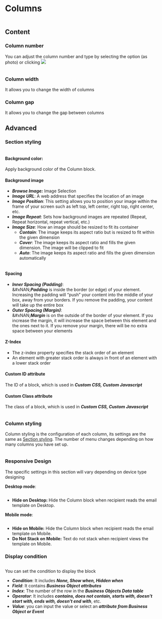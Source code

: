 # Columns

<figure><img src="../../../../.gitbook/assets/image (3989).png" alt=""><figcaption></figcaption></figure>

## Content

### Column number

You can adjust the column number and type by selecting the option (as photo) or clicking ![](<../../../../.gitbook/assets/image (774).png>)

<figure><img src="../../../../.gitbook/assets/image (3990).png" alt=""><figcaption></figcaption></figure>

### Column width

It allows you to change the width of columns

### Column gap

It allows you to change the gap between columns

## Advanced

### Section styling

<figure><img src="../../../../.gitbook/assets/image (3991).png" alt=""><figcaption></figcaption></figure>

#### **Background color:**&#x20;

Apply background color of the Column block.

#### **Background image**

* _**Browse Image:**_ Image Selection
* _**Image URL**_: A web address that specifies the location of an image
* _**Image Position**_: This setting allows you to position your image within the frame of your screen such as left top, left center, right top, right center, etc.
* _**Image Repeat**_: Sets how background images are repeated (Repeat, Repeat horizontal, repeat vertical, etc.)
* _**Image Size**_: How an image should be resized to fit its container
  * _**Contain**_: The image keeps its aspect ratio but is resized to fit within the given dimension
  * _**Cover**_: The image keeps its aspect ratio and fills the given dimension. The image will be clipped to fit
  * _**Auto**_: The image keeps its aspect ratio and fills the given dimension automatically

<figure><img src="../../../../.gitbook/assets/image (3992).png" alt=""><figcaption></figcaption></figure>

#### **Spacing**

* _**Inner Spacing (Padding)**_: \
  &#xNAN;_**Padding**_ is inside the border (or edge) of your element. Increasing the padding will “push” your content into the middle of your box, away from your borders. If you remove the padding, your content will take up the entire box
* _**Outer Spacing (Margin)**_: \
  &#xNAN;_**Margin**_ is on the outside of the border of your element. If you increase the margin, it will increase the space between this element and the ones next to it. If you remove your margin, there will be no extra space between your elements

#### Z-Index

* The z-index property specifies the stack order of an element
* An element with greater stack order is always in front of an element with a lower stack order

#### Custom ID attribute

The ID of a block, which is used in _**Custom CSS, Custom Javascript**_

#### Custom Class attribute

The class of a block, which is used in _**Custom CSS, Custom Javascript**_

<figure><img src="../../../../.gitbook/assets/image (3993).png" alt=""><figcaption></figcaption></figure>

### Column styling

Column styling is the configuration of each column, its settings are the same as [Section styling](columns.md#section-styling). The number of menu changes depending on how many columns you have set up.&#x20;

<figure><img src="../../../../.gitbook/assets/image (3994).png" alt=""><figcaption></figcaption></figure>

### Responsive Design

The specific settings in this section will vary depending on device type designing

**Desktop mode**:

<figure><img src="../../../../.gitbook/assets/image (3995).png" alt=""><figcaption></figcaption></figure>

* **Hide on Desktop:** Hide the Column block when recipient reads the email template on Desktop.

&#x20;

**Mobile mode**:

<figure><img src="../../../../.gitbook/assets/image (3996).png" alt=""><figcaption></figcaption></figure>

* **Hide on Mobile:** Hide the Column block when recipient reads the email template on Mobile.
* **Do Not Stack on Mobile:** Text do not stack when recipient views the template on Mobile.

### Display condition

<figure><img src="../../../../.gitbook/assets/image (3997).png" alt=""><figcaption></figcaption></figure>

You can set the condition to display the block

* _**Condition**_: It includes _**None, Show when, Hidden when**_
* _**Field**_: It contains _**Business Object attributes**_
* _**Index**_: The number of the row in the _**Business Objects Data table**_
* _**Operator**_: It includes _**contains, does not contain, starts with, doesn't start with, ends with, doesn't end with**_, etc.
* _**Value**_: you can input the value or select an _**attribute from Business Object or Event**_

